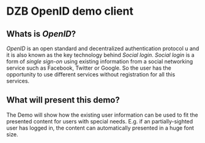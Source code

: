 DZB OpenID demo client
======================

Whats is *OpenID*?
------------------

*OpenID* is an open standard and decentralized authentication protocol u
and it is also known as the key technology behind *Social login*.
*Social login* is a form of *single sign-on* using existing information
from a social networking service such as Facebook, Twitter or Google.
So the user has the opportunity to use different services without
registration for all this services.

What will present this demo?
----------------------------

The Demo will show how the existing user information can be used
to fit the presented content for users with special needs. E.g. if an
partially-sighted user has logged in, the content can automatically
presented in a huge font size.
